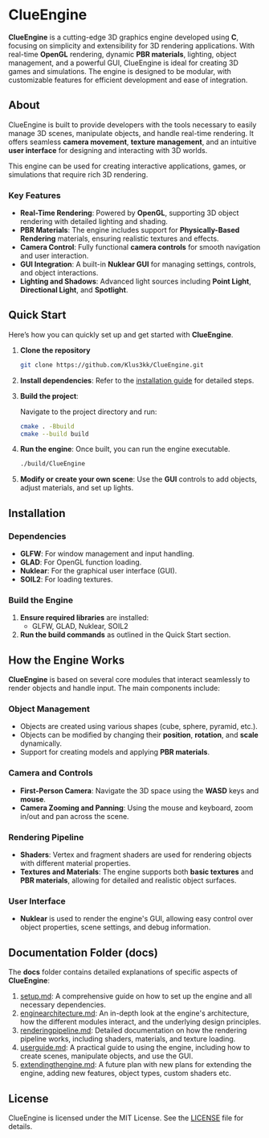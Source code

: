 # ClueEngine

**ClueEngine** is a cutting-edge 3D graphics engine developed using **C**, focusing on simplicity and extensibility for 3D rendering applications. With real-time **OpenGL** rendering, dynamic **PBR materials**, lighting, object management, and a powerful GUI, ClueEngine is ideal for creating 3D games and simulations. The engine is designed to be modular, with customizable features for efficient development and ease of integration.

## About

ClueEngine is built to provide developers with the tools necessary to easily manage 3D scenes, manipulate objects, and handle real-time rendering. It offers seamless **camera movement**, **texture management**, and an intuitive **user interface** for designing and interacting with 3D worlds.

This engine can be used for creating interactive applications, games, or simulations that require rich 3D rendering.

### Key Features

- **Real-Time Rendering**: Powered by **OpenGL**, supporting 3D object rendering with detailed lighting and shading.
- **PBR Materials**: The engine includes support for **Physically-Based Rendering** materials, ensuring realistic textures and effects.
- **Camera Control**: Fully functional **camera controls** for smooth navigation and user interaction.
- **GUI Integration**: A built-in **Nuklear GUI** for managing settings, controls, and object interactions.
- **Lighting and Shadows**: Advanced light sources including **Point Light**, **Directional Light**, and **Spotlight**.

## Quick Start

Here’s how you can quickly set up and get started with **ClueEngine**.

1. **Clone the repository**

    ```bash
    git clone https://github.com/Klus3kk/ClueEngine.git
    ```

2. **Install dependencies**:
    Refer to the [installation guide](docs/setup.md) for detailed steps.

3. **Build the project**:

    Navigate to the project directory and run:

    ```bash
    cmake . -Bbuild
    cmake --build build
    ```

4. **Run the engine**:
    Once built, you can run the engine executable.

    ```bash
    ./build/ClueEngine
    ```

5. **Modify or create your own scene**:
    Use the **GUI** controls to add objects, adjust materials, and set up lights.

## Installation

### Dependencies

- **GLFW**: For window management and input handling.
- **GLAD**: For OpenGL function loading.
- **Nuklear**: For the graphical user interface (GUI).
- **SOIL2**: For loading textures.

### Build the Engine

1. **Ensure required libraries** are installed:
   - GLFW, GLAD, Nuklear, SOIL2
2. **Run the build commands** as outlined in the Quick Start section.

## How the Engine Works

**ClueEngine** is based on several core modules that interact seamlessly to render objects and handle input. The main components include:

### Object Management

- Objects are created using various shapes (cube, sphere, pyramid, etc.).
- Objects can be modified by changing their **position**, **rotation**, and **scale** dynamically.
- Support for creating models and applying **PBR materials**.

### Camera and Controls

- **First-Person Camera**: Navigate the 3D space using the **WASD** keys and **mouse**.
- **Camera Zooming and Panning**: Using the mouse and keyboard, zoom in/out and pan across the scene.
  
### Rendering Pipeline

- **Shaders**: Vertex and fragment shaders are used for rendering objects with different material properties.
- **Textures and Materials**: The engine supports both **basic textures** and **PBR materials**, allowing for detailed and realistic object surfaces.

### User Interface

- **Nuklear** is used to render the engine's GUI, allowing easy control over object properties, scene settings, and debug information.

## Documentation Folder (docs)

The **docs** folder contains detailed explanations of specific aspects of **ClueEngine**:

1. [setup.md](docs/setup.md): A comprehensive guide on how to set up the engine and all necessary dependencies.
2. [enginearchitecture.md](docs/enginearchitecture.md): An in-depth look at the engine's architecture, how the different modules interact, and the underlying design principles.
3. [renderingpipeline.md](docs/renderingpipeline.md): Detailed documentation on how the rendering pipeline works, including shaders, materials, and texture loading.
4. [userguide.md](docs/userguide.md): A practical guide to using the engine, including how to create scenes, manipulate objects, and use the GUI.
5. [extendingthengine.md](docs/extendingthengine.md): A future plan with new plans for extending the engine, adding new features, object types, custom shaders etc.

## License

ClueEngine is licensed under the MIT License. See the [LICENSE](LICENSE) file for details.
